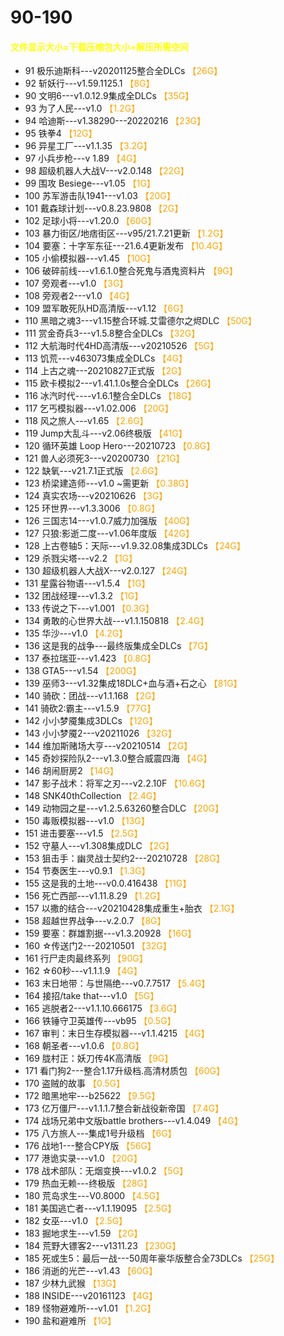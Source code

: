 # 90-190
#### <font color=yellow>文件显示大小=下载压缩包大小+解压所需空间</font>
* 91	极乐迪斯科---v20201125整合全DLCs  <font color=orange>【26G】</font><br> 
* 92	斩妖行---v1.59.1125.1  <font color=orange>【8G】</font><br> 
* 90	文明6---v1.0.12.9集成全DLCs  <font color=orange>【35G】</font><br>
* 93	为了人民---v1.0  <font color=orange>【1.2G】</font><br> 
* 94	哈迪斯---v1.38290---20220216  <font color=orange>【23G】</font><br> 
* 95	铁拳4  <font color=orange>【12G】</font><br> 
* 96	异星工厂---v1.1.35  <font color=orange>【3.2G】</font><br> 
* 97	小兵步枪---v 1.89  <font color=orange>【4G】</font><br> 
* 98	超级机器人大战V---v2.0.148  <font color=orange>【22G】</font><br> 
* 99	围攻 Besiege---v1.05  <font color=orange>【1G】</font><br> 
* 100	苏军游击队1941---v1.03  <font color=orange>【20G】</font><br> 
* 101	戴森球计划---v0.8.23.9808  <font color=orange>【2G】</font><br> 
* 102	足球小将---v1.20.0  <font color=orange>【60G】</font><br> 
* 103	暴力街区/地痞街区---v95/21.7.21更新  <font color=orange>【1.2G】</font><br> 
* 104	要塞：十字军东征---21.6.4更新发布  <font color=orange>【10.4G】</font><br> 
* 105	小偷模拟器---v1.45  <font color=orange>【10G】</font><br> 
* 106	破碎前线---v1.6.1.0整合死鬼与酒鬼资料片  <font color=orange>【9G】</font><br> 
* 107	旁观者---v1.0  <font color=orange>【3G】</font><br> 
* 108	旁观者2---v1.0  <font color=orange>【4G】</font><br> 
* 109	盟军敢死队HD高清版---v1.12  <font color=orange>【6G】</font><br> 
* 110   黑暗之魂3---v1.15整合环城.艾雷德尔之烬DLC  <font color=orange>【50G】</font><br> 
* 111	赏金奇兵3---v1.5.8整合全DLCs  <font color=orange>【32G】</font><br> 
* 112	大航海时代4HD高清版---v20210526  <font color=orange>【5G】</font><br> 
* 113	饥荒---v463073集成全DLCs  <font color=orange>【4G】</font><br> 
* 114	上古之魂---20210827正式版  <font color=orange>【2G】</font><br> 
* 115	欧卡模拟2---v1.41.1.0s整合全DLCs  <font color=orange>【26G】</font><br> 
* 116	冰汽时代----v1.6.1整合全DLCs  <font color=orange>【18G】</font><br> 
* 117	乞丐模拟器---v1.02.006  <font color=orange>【20G】</font><br> 
* 118	风之旅人---v1.65  <font color=orange>【2.6G】</font><br> 
* 119	Jump大乱斗---v2.06终极版  <font color=orange>【41G】</font><br> 
* 120	循环英雄 Loop Hero---20210723  <font color=orange>【0.8G】</font><br> 
* 121	兽人必须死3---v20200730  <font color=orange>【21G】</font><br> 
* 122	缺氧---v21.7.1正式版  <font color=orange>【2.6G】</font><br> 
* 123	桥梁建造师---v1.0 ~需更新  <font color=orange>【0.38G】</font><br> 
* 124	真实农场---v20210626  <font color=orange>【3G】</font><br> 
* 125	环世界---v1.3.3006  <font color=orange>【0.8G】</font><br> 
* 126	三国志14---v1.0.7威力加强版  <font color=orange>【40G】</font><br> 
* 127   只狼:影逝二度---v1.06年度版  <font color=orange>【42G】</font><br> 
* 128	上古卷轴5：天际---v1.9.32.08集成3DLCs  <font color=orange>【24G】</font><br> 
* 129	杀戮尖塔---v2.2  <font color=orange>【1G】</font><br> 
* 130	超级机器人大战X---v2.0.127  <font color=orange>【24G】</font><br> 
* 131	星露谷物语---v1.5.4  <font color=orange>【1G】</font><br> 
* 132	团战经理---v1.3.2  <font color=orange>【1G】</font><br> 
* 133	传说之下---v1.001  <font color=orange>【0.3G】</font><br> 
* 134	勇敢的心世界大战---v1.1.150818  <font color=orange>【2.4G】</font><br> 
* 135	华沙---v1.0  <font color=orange>【4.2G】</font><br> 
* 136	这是我的战争---最终版集成全DLCs  <font color=orange>【7G】</font><br> 
* 137	泰拉瑞亚---v1.423  <font color=orange>【0.8G】</font><br> 
* 138   GTA5---v1.54  <font color=orange>【200G】</font><br> 
* 139   巫师3---v1.32集成18DLC+血与酒+石之心  <font color=orange>【81G】</font><br> 
* 140	骑砍：团战---v1.1.168  <font color=orange>【2G】</font><br> 
* 141   骑砍2:霸主---v1.5.9  <font color=orange>【77G】</font><br> 
* 142	小小梦魇集成3DLCs  <font color=orange>【12G】</font><br> 
* 143	小小梦魇2---v20211026  <font color=orange>【32G】</font><br> 
* 144	维加斯赌场大亨---v20210514  <font color=orange>【2G】</font><br> 
* 145	奇妙探险队2---v1.3.0整合威震四海  <font color=orange>【4G】</font><br> 
* 146	胡闹厨房2  <font color=orange>【14G】</font><br> 
* 147	影子战术：将军之刃---v2.2.10F  <font color=orange>【10.6G】</font><br> 
* 148	SNK40thCollection  <font color=orange>【2.4G】</font><br> 
* 149	动物园之星---v1.2.5.63260整合DLC  <font color=orange>【20G】</font><br> 
* 150	毒贩模拟器---v1.0  <font color=orange>【13G】</font><br> 
* 151	进击要塞---v1.5  <font color=orange>【2.5G】</font><br> 
* 152	守墓人---v1.308集成DLC  <font color=orange>【2G】</font><br> 
* 153	狙击手：幽灵战士契约2---20210728  <font color=orange>【28G】</font><br> 
* 154	节奏医生---v0.9.1  <font color=orange>【1.3G】</font><br> 
* 155	这是我的土地---v0.0.416438  <font color=orange>【11G】</font><br> 
* 156	死亡西部---v1.11.8.29  <font color=orange>【1.2G】</font><br> 
* 157	以撒的结合---v20210428集成重生+胎衣  <font color=orange>【2.1G】</font><br> 
* 158	超越世界战争---v.2.0.7  <font color=orange>【8G】</font><br> 
* 159	要塞：群雄割据---v1.3.20928  <font color=orange>【16G】</font><br> 
* 160	☆传送门2---20210501  <font color=orange>【32G】</font><br> 
* 161	行尸走肉最终系列  <font color=orange>【90G】</font><br> 
* 162	☆60秒---v1.1.1.9  <font color=orange>【4G】</font><br> 
* 163	末日地带：与世隔绝---v0.7.7517  <font color=orange>【5.4G】</font><br> 
* 164	接招/take that---v1.0  <font color=orange>【5G】</font><br> 
* 165	逃脱者2---v1.1.10.666175  <font color=orange>【3.6G】</font><br> 
* 166	铁锤守卫英雄传---vb95  <font color=orange>【0.5G】</font><br> 
* 167	审判：末日生存模拟器---v1.1.4215  <font color=orange>【4G】</font><br> 
* 168	朝圣者---v1.0.6  <font color=orange>【0.8G】</font><br> 
* 169	胧村正：妖刀传4K高清版  <font color=orange>【9G】</font><br> 
* 171	看门狗2---整合1.17升级档.高清材质包  <font color=orange>【60G】</font><br> 
* 170	盗贼的故事  <font color=orange>【0.5G】</font><br> 
* 172	暗黑地牢---b25622  <font color=orange>【9.5G】</font><br> 
* 173	亿万僵尸---v1.1.1.7整合新战役新帝国  <font color=orange>【7.4G】</font><br> 
* 174	战场兄弟中文版battle brothers---v1.4.049  <font color=orange>【4G】</font><br> 
* 175	八方旅人---集成1号升级档  <font color=orange>【6G】</font><br> 
* 176	战地1---整合CPY版  <font color=orange>【56G】</font><br> 
* 177	港诡实录---v1.0  <font color=orange>【20G】</font><br> 
* 178	战术部队：无烟变换---v1.0.2  <font color=orange>【5G】</font><br> 
* 179	热血无赖---终极版  <font color=orange>【28G】</font><br> 
* 180	荒岛求生---V0.8000  <font color=orange>【4.5G】</font><br> 
* 181	美国逃亡者---v1.1.19095  <font color=orange>【2.5G】</font><br> 
* 182	女巫---v1.0  <font color=orange>【2.5G】</font><br> 
* 183	掘地求生---v1.59  <font color=orange>【2G】</font><br> 
* 184	荒野大镖客2---v1311.23  <font color=orange>【230G】</font><br> 
* 185	死或生5：最后一战---50周年豪华版整合全73DLCs  <font color=orange>【25G】</font><br> 
* 186	消逝的光芒---v1.43  <font color=orange>【60G】</font><br> 
* 187	少林九武猴  <font color=orange>【13G】</font><br> 
* 188	INSIDE---v20161123  <font color=orange>【4G】</font><br> 
* 189	怪物避难所---v1.01  <font color=orange>【1.2G】</font><br> 
* 190	盐和避难所  <font color=orange>【1G】</font>